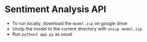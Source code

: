 # Sentiment Analysis API
- To run locally, download the `model.zip` on google drive
- Unzip the model to the current directory with `unzip model.zip`
- Run `python3 app.py` as usual
